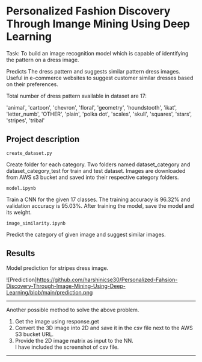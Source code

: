 # Personalized Fashion Discovery Through Imange Mining Using Deep Learning

Task: To build an image recognition model which is capable of identifying the pattern on a dress image.

Predicts The dress pattern and suggests similar pattern dress images. Useful in e-commerce websites to suggest customer similar dresses based on their preferences.

Total number of dress pattern available in dataset are 17: 

'animal', 'cartoon', 'chevron', 'floral', 'geometry', 'houndstooth', 'ikat', 'letter_numb', 'OTHER', 'plain', 'polka dot', 'scales', 'skull', 'squares', 'stars', 'stripes', 'tribal'


## Project description

`create_dataset.py`


Create folder for each category. Two folders named dataset_category and dataset_category_test for train and test dataset. 
Images are downloaded from AWS s3 bucket and saved into their respective category folders.



`model.ipynb `

Train a CNN for the given 17 classes. The training accuracy is 96.32% and validation accuracy is 95.03%.
After training the model, save the model and its weight.


`image_similarity.ipynb`

Predict the category of given image and suggest similar images.


## Results
Model prediction for stripes dress image.

![Prediction]https://github.com/harshinicse30/Personalized-Fahsion-Discovery-Through-Image-Mining-Using-Deep-Learning/blob/main/prediction.png

---

Another possible method to solve the above problem.

1. Get the image using response.get
2. Convert the 3D image into 2D and save it in the csv file next to the AWS S3 bucket URL.
3. Provide the 2D image matrix as input to the NN.  
I have included the screenshot of csv file.


---
